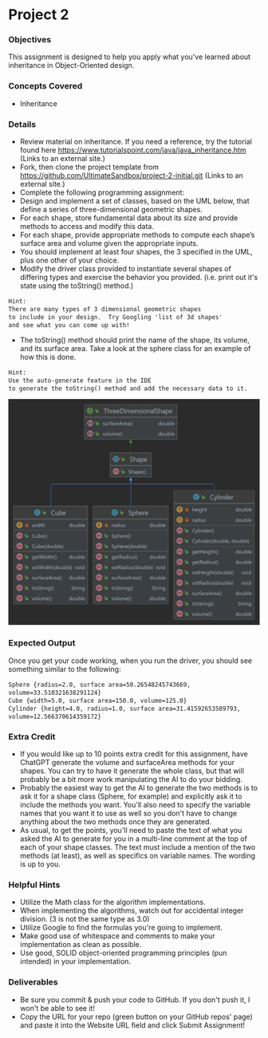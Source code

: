 # Project 2
### Objectives
This assignment is designed to help you apply what you've learned about inheritance in Object-Oriented design.

### Concepts Covered
* Inheritance

### Details
* Review material on inheritance.  If you need a reference, try the tutorial found here https://www.tutorialspoint.com/java/java_inheritance.htm (Links to an external site.)
* Fork, then clone the project template from https://github.com/UltimateSandbox/project-2-initial.git (Links to an external site.)
* Complete the following programming assignment:
* Design and implement a set of classes, based on the UML below, that define a series of three-dimensional geometric shapes.
* For each shape, store fundamental data about its size and provide methods to access and modify this data. 
* For each shape, provide appropriate methods to compute each shape’s surface area and volume given the appropriate inputs. 
* You should implement at least four shapes, the 3 specified in the UML, plus one other of your choice.
* Modify the driver class provided to instantiate several shapes of differing types and exercise the behavior you provided.  (i.e. print out it's state using the toString() method.)
```
Hint:  
There are many types of 3 dimensional geometric shapes
to include in your design.  Try Googling 'list of 3d shapes' 
and see what you can come up with!
```
* The toString() method should print the name of the shape, its volume, and its surface area.  Take a look at the sphere class for an example of how this is done.
```text
Hint:  
Use the auto-generate feature in the IDE 
to generate the toString() method and add the necessary data to it.
```
![example-uml.png](example-uml.png)

### Expected Output
Once you get your code working, when you run the driver, you should see something similar to the following:
```text
Sphere {radius=2.0, surface area=50.26548245743669, volume=33.510321638291124}
Cube {width=5.0, surface area=150.0, volume=125.0}
Cylinder {height=4.0, radius=1.0, surface area=31.41592653589793, volume=12.566370614359172}
```

### Extra Credit
* If you would like up to 10 points extra credit for this assignment, have ChatGPT generate the volume and surfaceArea methods for your shapes.  You can try to have it generate the whole class, but that will probably be a bit more work manipulating the AI to do your bidding.
* Probably the easiest way to get the AI to generate the two methods is to ask it for a shape class (Sphere, for example) and explicitly ask it to include the methods you want.  You'll also need to specify the variable names that you want it to use as well so you don't have to change anything about the two methods once they are generated.
* As usual, to get the points, you'll need to paste the text of what you asked the AI to generate for you in a multi-line comment at the top of each of your shape classes.  The text must include a mention of the two methods (at least), as well as specifics on variable names.  The wording is up to you.

### Helpful Hints
* Utilize the Math class for the algorithm implementations.
* When implementing the algorithms, watch out for accidental integer division.  (3 is not the same type as 3.0)
* Utilize Google to find the formulas you're going to implement.
* Make good use of whitespace and comments to make your implementation as clean as possible.
* Use good, SOLID object-oriented programming principles (pun intended) in your implementation.

### Deliverables
* Be sure you commit & push your code to GitHub.  If you don't push it, I won't be able to see it!
* Copy the URL for your repo (green button on your GitHub repos' page) and paste it into the Website URL field and click Submit Assignment!

